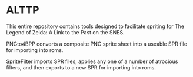 # ALTTP

This entire repository contains tools designed to facilitate spriting for The Legend of Zelda: A Link to the Past on the SNES.

PNGto4BPP converts a composite PNG sprite sheet into a useable SPR file for importing into roms.

SpriteFilter imports SPR files, applies any one of a number of atrocious filters, and then exports to a new SPR for importing into roms.
